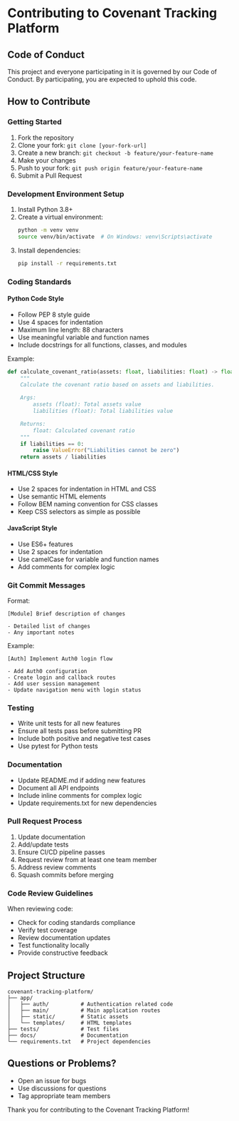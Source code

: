 # Contributing to Covenant Tracking Platform

## Code of Conduct

This project and everyone participating in it is governed by our Code of Conduct. By participating, you are expected to uphold this code.

## How to Contribute

### Getting Started

1. Fork the repository
2. Clone your fork: `git clone [your-fork-url]`
3. Create a new branch: `git checkout -b feature/your-feature-name`
4. Make your changes
5. Push to your fork: `git push origin feature/your-feature-name`
6. Submit a Pull Request

### Development Environment Setup

1. Install Python 3.8+
2. Create a virtual environment:
   ```bash
   python -m venv venv
   source venv/bin/activate  # On Windows: venv\Scripts\activate
   ```
3. Install dependencies:
   ```bash
   pip install -r requirements.txt
   ```

### Coding Standards

#### Python Code Style

- Follow PEP 8 style guide
- Use 4 spaces for indentation
- Maximum line length: 88 characters
- Use meaningful variable and function names
- Include docstrings for all functions, classes, and modules

Example:
```python
def calculate_covenant_ratio(assets: float, liabilities: float) -> float:
    """
    Calculate the covenant ratio based on assets and liabilities.

    Args:
        assets (float): Total assets value
        liabilities (float): Total liabilities value

    Returns:
        float: Calculated covenant ratio
    """
    if liabilities == 0:
        raise ValueError("Liabilities cannot be zero")
    return assets / liabilities
```

#### HTML/CSS Style

- Use 2 spaces for indentation in HTML and CSS
- Use semantic HTML elements
- Follow BEM naming convention for CSS classes
- Keep CSS selectors as simple as possible

#### JavaScript Style

- Use ES6+ features
- Use 2 spaces for indentation
- Use camelCase for variable and function names
- Add comments for complex logic

### Git Commit Messages

Format:
```
[Module] Brief description of changes

- Detailed list of changes
- Any important notes
```

Example:
```
[Auth] Implement Auth0 login flow

- Add Auth0 configuration
- Create login and callback routes
- Add user session management
- Update navigation menu with login status
```

### Testing

- Write unit tests for all new features
- Ensure all tests pass before submitting PR
- Include both positive and negative test cases
- Use pytest for Python tests

### Documentation

- Update README.md if adding new features
- Document all API endpoints
- Include inline comments for complex logic
- Update requirements.txt for new dependencies

### Pull Request Process

1. Update documentation
2. Add/update tests
3. Ensure CI/CD pipeline passes
4. Request review from at least one team member
5. Address review comments
6. Squash commits before merging

### Code Review Guidelines

When reviewing code:
- Check for coding standards compliance
- Verify test coverage
- Review documentation updates
- Test functionality locally
- Provide constructive feedback

## Project Structure

```
covenant-tracking-platform/
├── app/
│   ├── auth/          # Authentication related code
│   ├── main/          # Main application routes
│   ├── static/        # Static assets
│   └── templates/     # HTML templates
├── tests/             # Test files
├── docs/              # Documentation
└── requirements.txt   # Project dependencies
```

## Questions or Problems?

- Open an issue for bugs
- Use discussions for questions
- Tag appropriate team members

Thank you for contributing to the Covenant Tracking Platform!
